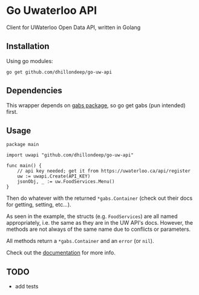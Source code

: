 # Go Uwaterloo API
Client for UWaterloo Open Data API, written in Golang

## Installation
Using go modules:

```
go get github.com/dhillondeep/go-uw-api
```

## Dependencies
This wrapper depends on [gabs package](https://github.com/Jeffail/gabs), so go get gabs (pun intended) first.

## Usage

```golang
package main

import uwapi "github.com/dhillondeep/go-uw-api"

func main() {
    // api key needed; get it from https://uwaterloo.ca/api/register
    uw := uwapi.Create(API_KEY)
    jsonObj, _ := uw.FoodServices.Menu()
}
```

Then do whatever with the returned `*gabs.Container` (check out their docs for getting, setting, etc...).

As seen in the example, the structs (e.g. `FoodServices`) are all named appropriately, 
i.e. the same as they are in the UW API's docs. However, the methods are not always of the same name due to conflicts or parameters.

All methods return a `*gabs.Container` and an `error` (or `nil`).

Check out the [documentation](https://godoc.org/github.com/SaintDako/uwAPI.go) for more info.

## TODO

- add tests